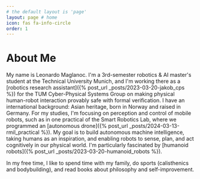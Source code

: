 ```yaml
---
# the default layout is 'page'
layout: page # home
icon: fas fa-info-circle
order: 1
---
```


# About Me

My name is Leonardo Maglanoc. I'm a 3rd-semester robotics & AI master's student at the Technical University Munich, and I'm working there as a [robotics research assistant]({% post_url _posts/2023-03-20-jakob_cps %}) for the TUM Cyber-Physical Systems Group on making physical human-robot interaction provably safe with formal verification. I have an international background: Asian heritage, born in Norway and raised in Germany. For my studies, I'm focusing on perception and control of mobile robots, such as in one practical of the Smart Robotics Lab, where we programmed an [autonomous drone]({% post_url _posts/2024-03-13-rmil_practical %}). My goal is to build autonomous machine intelligence, taking humans as an inspiration, and enabling robots to sense, plan, and act cognitively in our physical world. I'm particularly fascinated by [humanoid robots]({% post_url _posts/2023-03-20-humanoid_robots %}).

In my free time, I like to spend time with my family, do sports (calisthenics and bodybuilding),
and read books about philosophy and self-improvement.